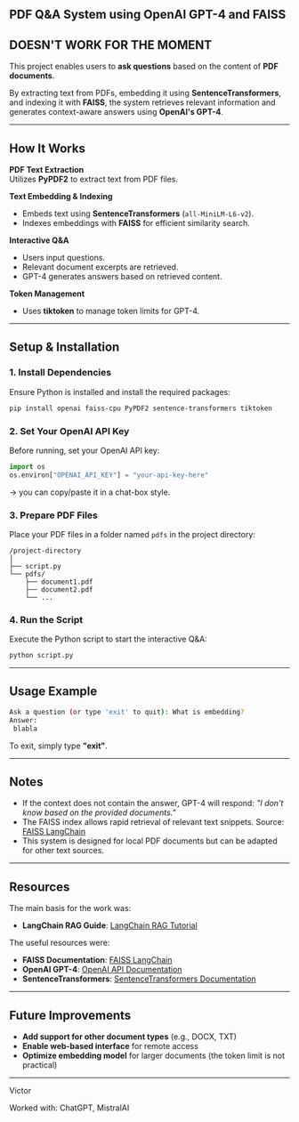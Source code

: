 ## PDF Q&A System using OpenAI GPT-4 and FAISS
## DOESN'T WORK FOR THE MOMENT

This project enables users to **ask questions** based on the content of **PDF documents**. 

By extracting text from PDFs, embedding it using **SentenceTransformers**, and indexing it with **FAISS**, the system retrieves relevant information and generates context-aware answers using **OpenAI's GPT-4**.

---

## How It Works

**PDF Text Extraction**  
  Utilizes **PyPDF2** to extract text from PDF files.

**Text Embedding & Indexing**  
  - Embeds text using **SentenceTransformers** (`all-MiniLM-L6-v2`).
  - Indexes embeddings with **FAISS** for efficient similarity search.

**Interactive Q&A**  
  - Users input questions.
  - Relevant document excerpts are retrieved.
  - GPT-4 generates answers based on retrieved content.

**Token Management**  
  - Uses **tiktoken** to manage token limits for GPT-4.

---

## Setup & Installation

### 1. Install Dependencies

Ensure Python is installed and install the required packages:

```bash
pip install openai faiss-cpu PyPDF2 sentence-transformers tiktoken
```

### 2. Set Your OpenAI API Key

Before running, set your OpenAI API key:

```python
import os
os.environ["OPENAI_API_KEY"] = "your-api-key-here"
```
-> you can copy/paste it in a chat-box style.

### 3. Prepare PDF Files

Place your PDF files in a folder named `pdfs` in the project directory:

```
/project-directory
│
├── script.py
└── pdfs/
    ├── document1.pdf
    ├── document2.pdf
    └── ...
```

### 4. Run the Script

Execute the Python script to start the interactive Q&A:

```bash
python script.py
```

---

## Usage Example

```bash
Ask a question (or type 'exit' to quit): What is embedding?
Answer:
 blabla
```

To exit, simply type **"exit"**.

---

## Notes

- If the context does not contain the answer, GPT-4 will respond:
  *"I don't know based on the provided documents."*  
- The FAISS index allows rapid retrieval of relevant text snippets.
Source: [FAISS LangChain](https://python.langchain.com/docs/integrations/vectorstores/faiss/)
- This system is designed for local PDF documents but can be adapted for other text sources.  

---

## Resources

The main basis for the work was:
- **LangChain RAG Guide**: [LangChain RAG Tutorial](https://python.langchain.com/docs/tutorials/rag/)

The useful resources were:
- **FAISS Documentation**: [FAISS LangChain](https://python.langchain.com/docs/integrations/vectorstores/faiss/)  
- **OpenAI GPT-4**: [OpenAI API Documentation](https://beta.openai.com/docs/api-reference/introduction)  
- **SentenceTransformers**: [SentenceTransformers Documentation](https://www.sbert.net/)  

---

## Future Improvements

- **Add support for other document types** (e.g., DOCX, TXT)  
- **Enable web-based interface** for remote access  
- **Optimize embedding model** for larger documents (the token limit is not practical)

---

Victor

Worked with: ChatGPT, MistralAI
